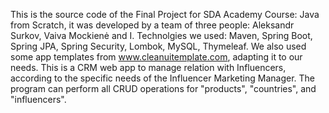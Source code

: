 This is the source code of the Final Project for SDA Academy Course: Java from Scratch, it was developed by a team of three people: 
Aleksandr Surkov, Vaiva Mockienė and I.
Technolgies we used: Maven, Spring Boot, Spring JPA, Spring Security, Lombok, MySQL, Thymeleaf.
We also used some app templates from www.cleanuitemplate.com, adapting it to our needs.
This is a CRM web app to manage relation with Influencers, according to the specific needs of the Influencer Marketing Manager. 
The program can perform all CRUD operations for "products", "countries", and "influencers".
